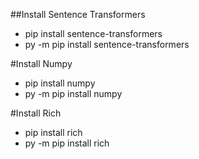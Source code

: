 ##Install Sentence Transformers
- pip install sentence-transformers
- py -m pip install sentence-transformers

#Install Numpy
- pip install numpy
- py -m pip install numpy

#Install Rich
- pip install rich
- py -m pip install rich